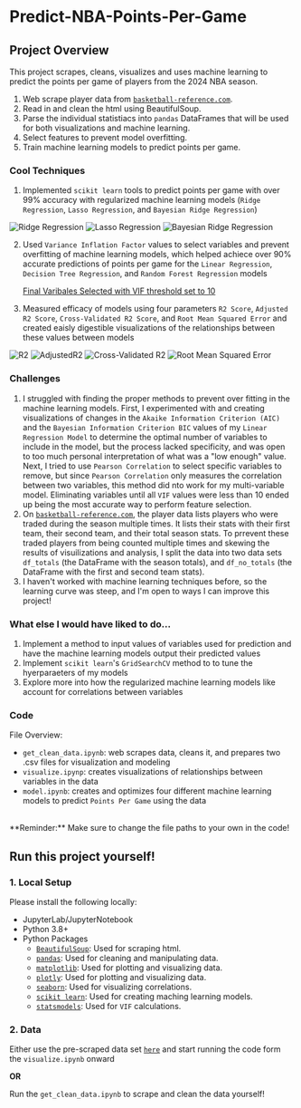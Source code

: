 # Predict-NBA-Points-Per-Game

## Project Overview
This project scrapes, cleans, visualizes and uses machine learning to predict the points per game of players from the 2024 NBA season. <br>
1. Web scrape player data from [`basketball-reference.com`](https://www.basketball-reference.com).<br>
2. Read in and clean the html using BeautifulSoup.<br>
3. Parse the individual statistiacs into `pandas` DataFrames that will be used for both visualizations and machine learning.<br>
4. Select features to prevent model overfitting.
5. Train machine learning models to predict points per game.<br>

### Cool Techniques
1. Implemented `scikit learn` tools to predict points per game with over 99% accuracy with regularized machine learning models (`Ridge Regression`, `Lasso Regression`, and `Bayesian Ridge Regression`) <br>

![Ridge Regression](./Visualizations/RidgePredictedPPGVSActualPPG.png)
![Lasso Regression](./Visualizations/LassoPredictedPPGVSActualPPG.png)
![Bayesian Ridge Regression](./Visualizations/BayesianPredictedPPGVSActualPPG.png)

2. Used `Variance Inflation Factor` values to select variables and prevent overfitting of machine learning models, which helped achiece over 90% accurate predictions of points per game for the `Linear Regression`, `Decision Tree Regression`, and `Random Forest Regression` models

   [Final Varibales Selected with VIF threshold set to 10](./Visualizations/Variables<10VIF.csv)

3. Measured efficacy of models using four parameters `R2 Score`, `Adjusted R2 Score`, `Cross-Validated R2 Score`, and `Root Mean Squared Error` and created eaisly digestible visualizations of the relationships between these values between models
   
![R2](./Visualizations/R2.png)
![AdjustedR2](./Visualizations/AdjR2.png)
![Cross-Validated R2](./Visualizations/CVR2.png)
![Root Mean Squared Error](./Visualizations/RMSE.png)

### Challenges
1. I struggled with finding the proper methods to prevent over fitting in the machine learning models. First, I experimented with and creating visualizations of changes in the `Akaike Information Criterion (AIC)` and the `Bayesian Information Criterion BIC` values of my `Linear Regression Model` to determine the optimal number of variables to include in the model, but the process lacked specificity, and was open to too much personal interpretation of what was a "low enough" value. Next, I tried to use `Pearson Correlation` to select specific variables to remove, but since `Pearson Correlation` only measures the correlation between two variables, this method did nto work for my multi-variable model. Eliminating variables until all `VIF` values were less than 10 ended up being the most accurate way to perform feature selection.
2. On [`basketball-reference.com`](https://www.basketball-reference.com), the player data lists players who were traded during the season multiple times. It lists their stats with their first team, their second team, and their total season stats. To prrevent these traded players from being counted multiple times and skewing the results of visuilizations and analysis, I split the data into two data sets `df_totals` (the DataFrame with the season totals), and `df_no_totals` (the DataFrame with the first and second team stats).
3. I haven't worked with machine learning techniques before, so the learning curve was steep, and I'm open to ways I can improve this project!

### What else I would have liked to do...
1. Implement a method to input values of variables used for prediction and have the machine learning models output their predicted values
2. Implement `scikit learn`'s `GridSearchCV` method to to tune the hyerparaeters of my models
3. Explore more into how the regularized machine learning models like account for correlations between variables

### Code
File Overview: <br>
   - `get_clean_data.ipynb`: web scrapes data, cleans it, and prepares two .csv files for visualization and modeling
   - `visualize.ipynp`: creates visualizations of relationships between variables in the data
   - `model.ipynb`: creates and optimizes four different machine learning models to predict  `Points Per Game` using the data
<br>
**Reminder:** Make sure to change the file paths to your own in the code!

## Run this project yourself!
### 1. Local Setup <br>

Please install the following locally:
   - JupyterLab/JupyterNotebook
   - Python 3.8+
   - Python Packages
      - [`BeautifulSoup`](https://www.crummy.com/software/BeautifulSoup/bs4/doc/): Used for scraping html.
      - [`pandas`](https://pandas.pydata.org/docs/index.html): Used for cleaning and manipulating data.
      - [`matplotlib`](https://matplotlib.org/stable/index.html): Used for plotting and visualizing data.
      - [`plotly`](https://plotly.com/python/): Used for plotting and visualizing data.
      - [`seaborn`](https://seaborn.pydata.org): Used for visualizing correlations.
      - [`scikit learn`](https://scikit-learn.org/stable/): Used for creating maching learning models.
      - [`statsmodels`](https://www.statsmodels.org/stable/index.html): Used for `VIF` calculations.

### 2. Data <br>

Either use the pre-scraped data set [`here`](https://drive.google.com/drive/folders/1Ywo_Pqlyr6psnKRL9X-ettpqIKeGAV_u?usp=share_link) and start running the code form the `visualize.ipynb` onward

**OR**

Run the `get_clean_data.ipynb` to scrape and clean the data yourself!
